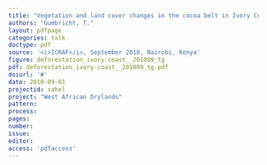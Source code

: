 ```yaml
---
title: "Vegetation and land cover changes in the cocoa belt in Ivory Coast."
authors: "Gumbricht, T."
layout: pdfpage
categories: talk
doctype: pdf
source: '<i>ICRAF</i>, September 2010, Nairobi, Kenya'
figure: deforestation_ivory-coast__201009_tg
pdf: deforestation_ivory-coast__201009_tg.pdf
doiurl: '#'
date: 2010-09-01
projectid: sahel
project: "West African Drylands"
pattern:
process:
pages:
number:
issue:
editor:
access: 'pdfaccess'
---
```

